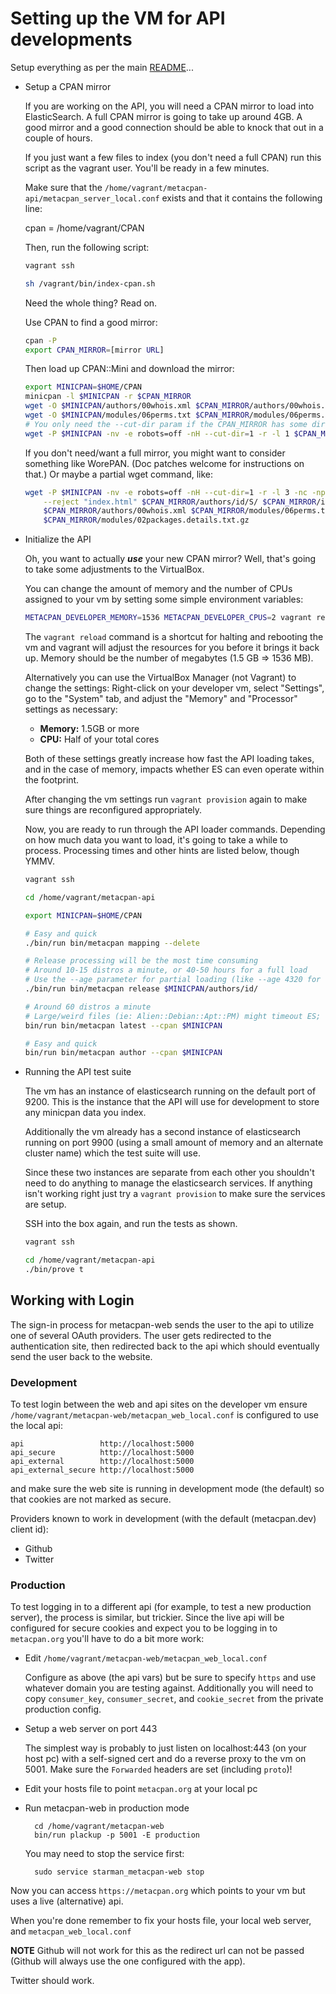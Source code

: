 # Setting up the VM for API developments

Setup everything as per the main [README](README.md)...

- Setup a CPAN mirror

    If you are working on the API, you will need a CPAN mirror to load into ElasticSearch.  A full CPAN
    mirror is going to take up around 4GB.  A good mirror and a good connection should be able to knock
    that out in a couple of hours.

    If you just want a few files to index (you don't need a full CPAN) run this
    script as the vagrant user.  You'll be ready in a few minutes.

    Make sure that the `/home/vagrant/metacpan-api/metacpan_server_local.conf` exists and that it contains
    the following line:

    cpan = /home/vagrant/CPAN

    Then, run the following script:

    ```bash
    vagrant ssh

    sh /vagrant/bin/index-cpan.sh
    ```

    Need the whole thing?  Read on.

    Use CPAN to find a good mirror:

    ```bash
    cpan -P
    export CPAN_MIRROR=[mirror URL]
    ```

    Then load up CPAN::Mini and download the mirror:

    ```bash
    export MINICPAN=$HOME/CPAN
    minicpan -l $MINICPAN -r $CPAN_MIRROR
    wget -O $MINICPAN/authors/00whois.xml $CPAN_MIRROR/authors/00whois.xml
    wget -O $MINICPAN/modules/06perms.txt $CPAN_MIRROR/modules/06perms.txt
    # You only need the --cut-dir param if the CPAN_MIRROR has some directory like /CPAN/ on it
    wget -P $MINICPAN -nv -e robots=off -nH --cut-dir=1 -r -l 1 $CPAN_MIRROR/indices/
    ```

    If you don't need/want a full mirror, you might want to consider something like WorePAN.  (Doc patches
    welcome for instructions on that.)  Or maybe a partial wget command, like:

    ```bash
    wget -P $MINICPAN -nv -e robots=off -nH --cut-dir=1 -r -l 3 -nc -np \
        --reject "index.html" $CPAN_MIRROR/authors/id/S/ $CPAN_MIRROR/indices/ \
        $CPAN_MIRROR/authors/00whois.xml $CPAN_MIRROR/modules/06perms.txt \
        $CPAN_MIRROR/modules/02packages.details.txt.gz
    ```

- Initialize the API

    Oh, you want to actually ***use*** your new CPAN mirror?  Well, that's going to take some adjustments to
    the VirtualBox.

    You can change the amount of memory and the number of CPUs assigned to your vm
    by setting some simple environment variables:

    ```bash
    METACPAN_DEVELOPER_MEMORY=1536 METACPAN_DEVELOPER_CPUS=2 vagrant reload
    ```

    The `vagrant reload` command is a shortcut for halting and rebooting the vm
    and vagrant will adjust the resources for you before it brings it back up.
    Memory should be the number of megabytes (1.5 GB => 1536 MB).

    Alternatively you can use the VirtualBox Manager (not Vagrant) to change the settings:
    Right-click on your developer vm, select "Settings", go to the "System" tab,
    and adjust the "Memory" and "Processor" settings as necessary:

    * **Memory:** 1.5GB or more
    * **CPU:** Half of your total cores

    Both of these settings greatly increase how fast the API loading takes, and in the case of memory,
    impacts whether ES can even operate within the footprint.

    After changing the vm settings run `vagrant provision` again
    to make sure things are reconfigured appropriately.

    Now, you are ready to run through the API loader commands.  Depending on how much data you want to
    load, it's going to take a while to process.  Processing times and other hints are listed below,
    though YMMV.

    ```bash
    vagrant ssh

    cd /home/vagrant/metacpan-api

    export MINICPAN=$HOME/CPAN

    # Easy and quick
    ./bin/run bin/metacpan mapping --delete

    # Release processing will be the most time consuming
    # Around 10-15 distros a minute, or 40-50 hours for a full load
    # Use the --age parameter for partial loading (like --age 4320 for six months)
    ./bin/run bin/metacpan release $MINICPAN/authors/id/

    # Around 60 distros a minute
    # Large/weird files (ie: Alien::Debian::Apt::PM) might timeout ES; re-run it if it chokes
    bin/run bin/metacpan latest --cpan $MINICPAN

    # Easy and quick
    bin/run bin/metacpan author --cpan $MINICPAN
    ```

- Running the API test suite

    The vm has an instance of elasticsearch running on the default port of 9200.
    This is the instance that the API will use for development
    to store any minicpan data you index.

    Additionally the vm already has a second instance of elasticsearch running on port 9900
    (using a small amount of memory and an alternate cluster name)
    which the test suite will use.

    Since these two instances are separate from each other you shouldn't need
    to do anything to manage the elasticsearch services.
    If anything isn't working right just try a `vagrant provision`
    to make sure the services are setup.

    SSH into the box again, and run the tests as shown.

    ```bash
    vagrant ssh

    cd /home/vagrant/metacpan-api
    ./bin/prove t
    ```

## Working with Login

The sign-in process for metacpan-web sends the user to the api to utilize
one of several OAuth providers.  The user gets redirected to the
authentication site, then redirected back to the api which should eventually
send the user back to the website.

### Development

To test login between the web and api sites on the developer vm
ensure `/home/vagrant/metacpan-web/metacpan_web_local.conf` is configured
to use the local api:

    api                 http://localhost:5000
    api_secure          http://localhost:5000
    api_external        http://localhost:5000
    api_external_secure http://localhost:5000

and make sure the web site is running in development mode (the default)
so that cookies are not marked as secure.

Providers known to work in development (with the default (metacpan.dev) client id):

* Github
* Twitter

### Production

To test logging in to a different api (for example, to test a new production
server), the process is similar, but trickier.  Since the live api will be
configured for secure cookies and expect you to be logging in to `metacpan.org`
you'll have to do a bit more work:

* Edit `/home/vagrant/metacpan-web/metacpan_web_local.conf`

    Configure as above (the api vars) but be sure to specify `https`
    and use whatever domain you are testing against.
    Additionally you will need to copy `consumer_key`, `consumer_secret`,
    and `cookie_secret` from the private production config.

* Setup a web server on port 443

    The simplest way is probably to just listen on localhost:443
    (on your host pc) with a self-signed cert
    and do a reverse proxy to the vm on 5001.
    Make sure the `Forwarded` headers are set (including `proto`)!

* Edit your hosts file to point `metacpan.org` at your local pc

* Run metacpan-web in production mode

        cd /home/vagrant/metacpan-web
        bin/run plackup -p 5001 -E production

    You may need to stop the service first:

        sudo service starman_metacpan-web stop

Now you can access `https://metacpan.org` which points to your vm
but uses a live (alternative) api.

When you're done remember to fix your hosts file, your local web server,
and `metacpan_web_local.conf`

**NOTE** Github will not work for this as the redirect url can not be
passed (Github will always use the one configured with the app).

Twitter should work.
